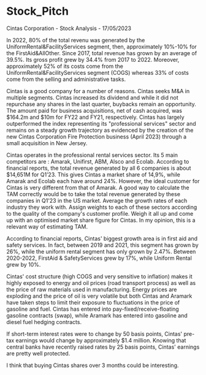 # Stock_Pitch
Cintas Corporation - Stock Analysis - 17/05/2023

In 2022, 80% of the total revenu was generated by the UniformRental&FacilityServices segment, then, approximately 10%-10% for the FirstAid&AllOther. Since 2017, total revenue has grown by an average of 39.5%. Its gross profit grew by 34.4% from 2017 to 2022. Moreover, approximately 52% of its costs come from the UniformRental&FacilityServices segment (COGS) whereas 33% of costs come from the selling and administrative tasks.

Cintas is a good company for a number of reasons. Cintas seeks M&A in multiple segments. Cintas increased its dividend and while it did not repurchase any shares in the last quarter, buybacks remain an opportunity. The amount paid for business acquisitions, net of cash acquired, was $164.2m and $10m for FY22 and FY21, respectively.
Cintas has largely outperformed the index representing its "professional services" sector and remains on a steady growth trajectory as evidenced by the creation of the new Cintas Corporation Fire Protection business (April 2023) through a small acquisition in New Jersey.

Cintas operates in the professional rental services sector. Its 5 main competitors are : Amarak, Unifirst, ABM, Alsco and Ecolab. According to financial reports, the total revenue generated by all 6 companies is about $14,651M for Q1’23. This gives Cintas a market share of 14,9%, while Amarak and Ecolab each have around 24%. However, the ideal customer for Cintas is very different from that of Amarak. A good way to calculate the TAM correctly would be to take the total revenue generated by these companies in Q1'23 in the US market. Average the growth rates of each industry they work with. Assign weights to each of these sectors according to the quality of the company's customer profile. Weigh it all up and come up with an optimised market share figure for Cintas. In my opinion, this is a relevant way of estimating TAM.

According to financial reports, Cintas' biggest growth area is in first aid and safety services. In fact, between 2019 and 2021, this segment has grown by 26%, while the uniform rental segment has only grown by 2.47%. Between 2020-2022, FirstAid & SafetyServices grew by 17%, while Uniform Rental grew by 10%.

Cintas' cost structure (high COGS and very sensitive to inflation) makes it highly exposed to energy and oil prices (road transport process) as well as the price of raw materials used in manufacturing. Energy prices are exploding and the price of oil is very volatile but both Cintas and Aramark have taken steps to limit their exposure to fluctuations in the price of gasoline and fuel. Cintas has entered into pay-fixed/receive-floating gasoline contracts (swap), while Aramark has entered into gasoline and diesel fuel hedging contracts.

If short-term interest rates were to change by 50 basis points, Cintas' pre-tax earnings would change by approximately $1.4 million. Knowing that central banks have recently raised rates by 25 basis points, Cintas' earnings are pretty well protected.

I think that buying Cintas shares over 3 months could be interesting.
